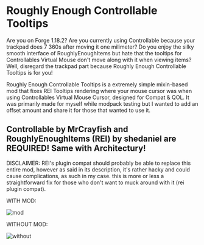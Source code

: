 # Roughly Enough Controllable Tooltips
Are you on Forge 1.18.2? Are you currently using Controllable because your trackpad does 7 360s after moving it one milimeter? Do you enjoy the silky smooth interface of RoughlyEnoughItems but hate that the tooltips for Controllables Virtual Mouse don't move along with it when viewing items? Well, disregard the trackpad part because Roughly Enough Controllable Tooltips is for you!

Roughly Enough Controllable Tooltips is a extremely simple mixin-based mod that fixes REI Tooltips rendering where your mouse cursor was when using Controllables Virtual Mouse Cursor, designed for Compat &amp; QOL. It was primarily made for myself while modpack testing but I wanted to add an offset amount and share it for those that wanted to use it.

## Controllable by MrCrayfish and RoughlyEnoughItems (REI) by shedaniel are REQUIRED! Same with Architectury!

DISCLAIMER: REI's plugin compat should probably be able to replace this entire mod, however as said in its description, it's rather hacky and could cause complications, as such in my case. this is more or less a straightforward fix for those who don't want to muck around with it (rei plugin compat).


WITH MOD:

![mod](https://cdn.upload.systems/uploads/8O1tkL0c.gif)

WITHOUT MOD:

![without](https://github.com/dangbroitsdon/RoughlyEnoughControllableTooltips/assets/65779562/af4d41eb-3728-456a-bbf6-34862b7ab88f)
